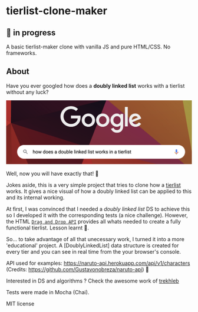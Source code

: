 # tierlist-clone-maker

## 🚧 in progress

A basic tierlist-maker clone with vanilla JS and pure HTML/CSS. No frameworks.

## About

Have you ever googled how does a **doubly linked list** works with a tierlist without any luck?

![google search](/public/google.png)

Well, now you will have exactly that! 🤣

Jokes aside, this is a very simple project that tries to clone how a [tierlist](https://tiermaker.com) works. It gives a nice visual of how a doubly linked list can be applied to this and its internal working.

At first, I was convinced that I needed a _doubly linked list_ DS to achieve this so I developed it with the corresponding tests (a nice challenge). However, the HTML [`Drag and Drop API`](https://developer.mozilla.org/en-US/docs/Web/API/HTML_Drag_and_Drop_API) provides all whats needed to create a fully functional tierlist. Lesson learnt 🥲.

So... to take advantage of all that unecessary work, I turned it into a more 'educational' project. A [DoublyLinkedList] data structure is created for every tier and you can see in real time from the your browser's console.

API used for examples: https://naruto-api.herokuapp.com/api/v1/characters (Credits: https://github.com/Gustavonobreza/naruto-api) 🙌

Interested in DS and algorithms ? Check the awesome work of [trekhleb](https://github.com/trekhleb/javascript-algorithms)

Tests were made in Mocha (Chai).

MIT license
